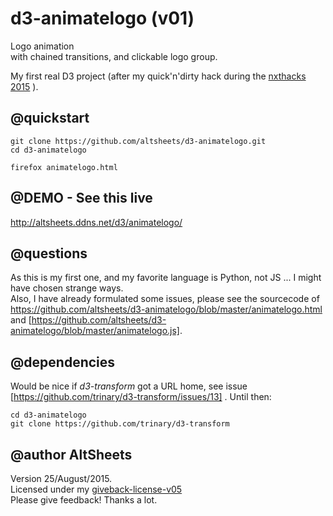 # d3-animatelogo (v01)
Logo animation  
with chained transitions,
and clickable logo group.

My first real D3 project (after my quick'n'dirty hack during the [nxthacks 2015](http://altsheets.ddns.net/nxthacks2015) ).

## @quickstart

    git clone https://github.com/altsheets/d3-animatelogo.git
    cd d3-animatelogo
    
    firefox animatelogo.html

## @DEMO - See this live

http://altsheets.ddns.net/d3/animatelogo/


## @questions    
As this is my first one, and my favorite language is Python, not JS ... I might have chosen strange ways.  
Also, I have already formulated some issues, please see the sourcecode of https://github.com/altsheets/d3-animatelogo/blob/master/animatelogo.html and [https://github.com/altsheets/d3-animatelogo/blob/master/animatelogo.js].


## @dependencies
Would be nice if *d3-transform* got a URL home, see issue [https://github.com/trinary/d3-transform/issues/13] .   Until then:

    cd d3-animatelogo
    git clone https://github.com/trinary/d3-transform
    

## @author AltSheets
Version 25/August/2015.   
Licensed under my [giveback-license-v05](http://altsheets.ddns.net/give)  
Please give feedback! Thanks a lot.

